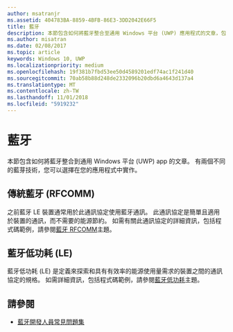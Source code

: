 ```yaml
---
author: msatranjr
ms.assetid: 404783BA-8859-4BFB-86E3-3DD2042E66F5
title: 藍牙
description: 本節包含如何將藍牙整合至通用 Windows 平台 (UWP) 應用程式的文章，包括如何使用 RFCOMM、GATT 及低功耗 (LE) 廣告。
ms.author: misatran
ms.date: 02/08/2017
ms.topic: article
keywords: Windows 10, UWP
ms.localizationpriority: medium
ms.openlocfilehash: 19f381b7fbd53ee50d4589201edf74ac1f241d40
ms.sourcegitcommit: 70ab58b88d248de2332096b20dbd6a4643d137a4
ms.translationtype: MT
ms.contentlocale: zh-TW
ms.lasthandoff: 11/01/2018
ms.locfileid: "5919232"
---
```

# <a name="bluetooth"></a>藍牙
本節包含如何將藍牙整合到通用 Windows 平台 (UWP) app 的文章。 有兩個不同的藍芽技術，您可以選擇在您的應用程式中實作。

## <a name="classic-bluetooth-rfcomm"></a>傳統藍牙 (RFCOMM)
之前藍牙 LE 裝置通常用於此通訊協定使用藍牙通訊。 此通訊協定是簡單且適用於裝置的通訊，而不需要的能源節約。 如需有關此通訊協定的詳細資訊，包括程式碼範例，請參閱[藍牙 RFCOMM](send-or-receive-files-with-rfcomm.md)主題。

## <a name="bluetooth-low-energy-le"></a>藍牙低功耗 (LE)
藍牙低功耗 (LE) 是定義來探索和具有有效率的能源使用量需求的裝置之間的通訊協定的規格。 如需詳細資訊，包括程式碼範例，請參閱[藍牙低功耗](bluetooth-low-energy-overview.md)主題。

## <a name="see-also"></a>請參閱
- [藍牙開發人員常見問題集](bluetooth-dev-faq.md)
